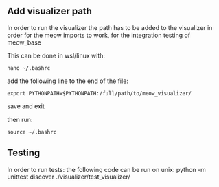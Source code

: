## Add visualizer path
In order to run the visualizer the path has to be added to the visualizer in order for the meow imports to work, for the integration testing of meow_base

This can be done in wsl/linux with:

    nano ~/.bashrc

add the following line to the end of the file:

    export PYTHONPATH=$PYTHONPATH:/full/path/to/meow_visualizer/
save and exit

then run:

    source ~/.bashrc

## Testing
In order to run tests: the following code can be run on unix:
python -m unittest discover ./visualizer/test_visualizer/